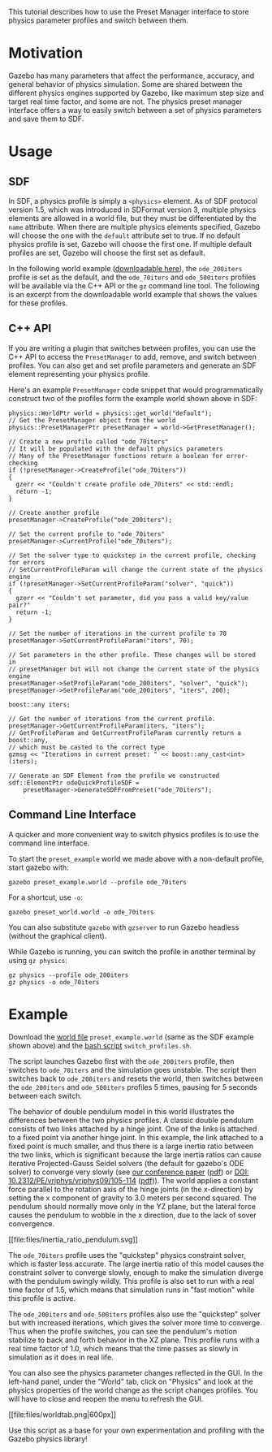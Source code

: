 This tutorial describes how to use the Preset Manager interface to store
physics parameter profiles and switch between them.

# Motivation
Gazebo has many parameters that affect the performance, accuracy, and general
behavior of physics simulation. Some are shared between the different physics
engines supported by Gazebo, like maximum step size and target real time
factor, and some are not. The physics preset manager interface offers a way to
easily switch between a set of physics parameters and save them to SDF.

# Usage

## SDF
In SDF, a physics profile is simply a `<physics>` element. As of SDF protocol version 1.5,
which was introduced in SDFormat version 3,
multiple physics elements are allowed in a world file, but they must be
differentiated by the `name` attribute. When there are multiple physics elements
specified, Gazebo will choose the one with the `default` attribute set to true.
If no default physics profile is set, Gazebo will choose the first one. If
multiple default profiles are set, Gazebo will choose the first set as default.

In the following world example
([downloadable here](https://github.com/osrf/gazebo_tutorials/raw/master/preset_manager/files/preset_example.world)),
the `ode_200iters` profile is set as the default, and the `ode_70iters` and `ode_500iters`
profiles will be available via the C++ API or the `gz` command line tool.
The following is an excerpt from the downloadable world example that shows the values for these profiles.

<include from=' <sdf version="1.5">' to='<!-- end physics presets, models and other world properties go here --> ' src='https://github.com/osrf/gazebo_tutorials/raw/master/preset_manager/files/preset_example.world'/>

## C++ API
If you are writing a plugin that switches between profiles, you can use the C++
API to access the `PresetManager` to add, remove, and switch between profiles.
You can also get and set profile parameters and generate an SDF element
representing your physics profile.

Here's an example `PresetManager` code snippet that would programmatically
construct two of the profiles form the example world shown above in SDF:

```
physics::WorldPtr world = physics::get_world("default");
// Get the PresetManager object from the world
physics::PresetManagerPtr presetManager = world->GetPresetManager();

// Create a new profile called "ode_70iters"
// It will be populated with the default physics parameters
// Many of the PresetManager functions return a boolean for error-checking
if (!presetManager->CreateProfile("ode_70iters"))
{
  gzerr << "Couldn't create profile ode_70iters" << std::endl;
  return -1;
}

// Create another profile
presetManager->CreateProfile("ode_200iters");

// Set the current profile to "ode_70iters"
presetManager->CurrentProfile("ode_70iters");

// Set the solver type to quickstep in the current profile, checking for errors
// SetCurrentProfileParam will change the current state of the physics engine
if (!presetManager->SetCurrentProfileParam("solver", "quick"))
{
  gzerr << "Couldn't set parameter, did you pass a valid key/value pair?"
  return -1;
}

// Set the number of iterations in the current profile to 70
presetManager->SetCurrentProfileParam("iters", 70);

// Set parameters in the other profile. These changes will be stored in
// presetManager but will not change the current state of the physics engine
presetManager->SetProfileParam("ode_200iters", "solver", "quick");
presetManager->SetProfileParam("ode_200iters", "iters", 200);

boost::any iters;

// Get the number of iterations from the current profile.
presetManager->GetCurrentProfileParam(iters, "iters");
// GetProfileParam and GetCurrentProfileParam currently return a boost::any,
// which must be casted to the correct type
gzmsg << "Iterations in current preset: " << boost::any_cast<int>(iters);

// Generate an SDF Element from the profile we constructed
sdf::ElementPtr odeQuickProfileSDF =
    presetManager->GenerateSDFFromPreset("ode_70iters");
```

## Command Line Interface
A quicker and more convenient way to switch physics profiles is to use the
command line interface.

To start the `preset_example` world we made above with a non-default profile,
start gazebo with:

```
gazebo preset_example.world --profile ode_70iters
```

For a shortcut, use `-o`:

```
gazebo preset_world.world -o ode_70iters
```

You can also substitute `gazebo` with `gzserver` to run Gazebo headless
(without the graphical client).

While Gazebo is running, you can switch the profile in another terminal
by using `gz physics`:

```
gz physics --profile ode_200iters
gz physics -o ode_70iters
```

# Example

Download the
[world file](https://github.com/osrf/gazebo_tutorials/raw/master/preset_manager/files/preset_example.world)
`preset_example.world` (same as the SDF example shown above) and the
[bash script](https://github.com/osrf/gazebo_tutorials/raw/master/preset_manager/files/switch_profiles.sh)
`switch_profiles.sh`.

<include src='https://github.com/osrf/gazebo_tutorials/raw/master/preset_manager/files/switch_profiles.sh'/>

The script launches Gazebo first with the `ode_200iters` profile,
then switches to `ode_70iters` and the simulation goes unstable.
The script then switches back to `ode_200iters` and resets the world, then switches between
the `ode_200iters` and `ode_500iters` profiles 5 times, pausing for 5 seconds between each switch.

The behavior of double pendulum model in this world illustrates the differences between the two physics
profiles. A classic double pendulum consists of two links attached by a hinge joint. One of the links is
attached to a fixed point via another hinge joint. In this example, the link attached to a fixed point
is much smaller, and thus there is a large inertia ratio between the two links,
which is significant because the large inertia ratios can cause iterative Projected-Gauss Seidel solvers
(the default for gazebo's ODE solver) to converge very slowly (see
[our conference paper](https://doi.org/10.1007/978-3-319-11900-7_4)
([pdf](https://www.osrfoundation.org/wordpress2/wp-content/uploads/2015/04/simpar2014.pdf))
or [DOI: 10.2312/PE/vriphys/vriphys09/105-114](http://dx.doi.org/10.2312/PE/vriphys/vriphys09/105-114)
([pdf](https://iphys.files.wordpress.com/2012/09/manuscript.pdf))).
The world applies a constant
force parallel to the rotation axis of the hinge joints (in the x-direction)
by setting the x component of gravity to 3.0 meters per second squared.
The pendulum should normally move only in the YZ plane,
but the lateral force causes the pendulum to wobble in the x direction,
due to the lack of sover convergence.

[[file:files/inertia_ratio_pendulum.svg]]

The `ode_70iters` profile uses the "quickstep" physics constraint solver, which is faster less accurate.
The large inertia ratio of this model causes the constraint solver to converge slowly, enough to
make the simulation diverge with the pendulum swingly wildly.
This profile is also set to
run with a real time factor of 1.5, which means that simulation runs in "fast motion" while this profile is active.

The `ode_200iters` and `ode_500iters` profiles also use the "quickstep" solver but with increased iterations,
which gives the solver more time to converge. Thus when the profile switches, you can see the pendulum's motion
stabilize to back and forth behavior in the XZ plane. This profile runs with a real time factor of 1.0, which means
that the time passes as slowly in simulation as it does in real life.

You can also see the physics parameter changes reflected in the GUI. In the left-hand panel, under the "World" tab,
click on "Physics" and look at the physics properties of the world change as the script changes profiles. You
will have to close and reopen the menu to refresh the GUI.

[[file:files/worldtab.png|600px]]

Use this script as a base for your own experimentation and profiling with the Gazebo physics
library!
